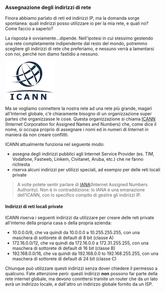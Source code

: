 ### Assegnazione degli indirizzi di rete
Finora abbiamo parlato di reti ed indirizzi IP, ma la domanda sorge spontanea: quali indirizzi posso utilizzare io per la mia rete, e quali no? Come faccio a saperlo?

La risposta è ovviamente...dipende. Nell'ipotesi in cui stessimo gestendo una rete completamente indipendente dal resto del mondo, potremmo scegliere gli indirizzi di rete che preferiamo, e nessuno verrà a lamentarsi con noi, perché non diamo fastidio a nessuno.  

<p class="img-container">
<img class="right_side w10" title="ICANN" alt="ICANN" src="assets/icann.png">

Ma se vogliamo connettere la nostra rete ad una rete più grande, magari all'Internet globale, c'è chiaramente bisogno di un organizzazione super partes che organizzasse le cose. Questa organizzazione si chiama [ICANN](https://www.icann.org/) (Internet Corporation for Assigned Names and Numbers) che, come dice il nome, si occupa proprio di assegnare i nomi ed in numeri di Internet in maniera da non creare conflitti.
</p>

ICANN attualmente funziona nel seguente modo:
- assegna degli indirizzi pubblici agli Internet Service Provider (es. TIM, Vodafone, Fastweb, Linkem, Civitanet, Aruba, etc.) che ne fanno richiesta
- riserva alcuni indirizzi per utilizzi speciali, ad esempio per delle reti locali private

> A volte potete sentir parlare di [IANA](https://www.iana.org/)(Internet Assigned Numbers Authority). Non è in contraddizione: lo IANA è una emanazione dell'ICANN, con lo specifico compito di gestire gli indirizzi IP.

#### Indirizzi di reti locali private
ICANN riserva i seguenti indirizzi da utilizzare per creare delle reti private all'interno della propria casa o della propria azienda:

- 10.0.0.0/8, che va quindi da 10.0.0.0 a 10.255.255.255, con una maschera di sottorete di default di 8 bit (classe A)
- 172.16.0.0/12, che va quindi da 172.16.0.0 a 172.31.255.255, con una maschera di sottorete di default di 16 bit (classe B)
- 192.168.0.0/16, che va quindi da 192.168.0.0 to 192.168.255.255, con una maschera di sottorete di default di 24 bit (classe C)

Chiunque può utilizzare questi indirizzi senza dover chiedere il permesso a qualcuno. Fate attenzione però: questi indirizzi **non** possono far parte della rete internet globale, ma devono connttersi tramite un router che da un lato avrà un indirizzo locale, e dall'altro un indirizzo globale fornito da un ISP.
